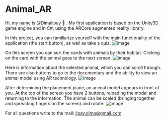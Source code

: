 # Animal_AR

Hi, my name is @Dimalipay 👀 . My first application is based on the Unity3D game engine and in C#, using the ARCore augmented reality library.

In this project, you can familiarize yourself with the main functionality of the application (the start button), as well as take a quiz.
![image](https://user-images.githubusercontent.com/59018353/185894375-39f1350d-baf4-49e3-902f-930f3923993e.png)

On this screen you can sort the cards with animals by their habitat. Clicking on the card with the animal goes to the next screen.
![image](https://user-images.githubusercontent.com/59018353/185894716-4640cdfc-9090-4739-95bc-601f32b9195e.png)

Here is information about the selected animal, which you can scroll through. There are also buttons to go to the documentary and the ability to view an animal model using AR technology.
![image](https://user-images.githubusercontent.com/59018353/185895169-5dd4ce3c-0527-4e41-b045-6c612ee2f317.png)

After determining the placement plane, an animal model appears in front of you. At the top of the screen you have 2 buttons, reloading the model and returning to the information. The animal can be scaled (bringing together and spreading fingers on the screen) and rotate.
![image](https://user-images.githubusercontent.com/59018353/185895219-d1096ce9-cc4b-4734-9a18-26c1703116d6.png)

For all questions write to the mail: lipay.dima@gmail.com
